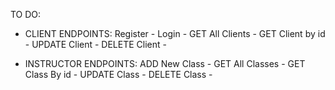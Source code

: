 TO DO:

- CLIENT ENDPOINTS:
  Register -
  Login -
  GET All Clients -
  GET Client by id -
  UPDATE Client -
  DELETE Client -

- INSTRUCTOR ENDPOINTS:
  ADD New Class -
  GET All Classes -
  GET Class By id -
  UPDATE Class -
  DELETE Class -
